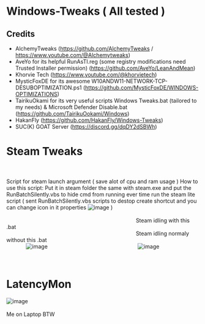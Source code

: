 # Windows-Tweaks ( All tested )
## Credits
- AlchemyTweaks (https://github.com/AlchemyTweaks / https://www.youtube.com/@Alchemytweaks)
- AveYo for its helpful RunAsTI.reg (some registry modifications need Trusted Installer permission) (https://github.com/AveYo/LeanAndMean)
- Khorvie Tech (https://www.youtube.com/@khorvietech)
- MysticFoxDE for its awesome W10ANDW11-NETWORK-TCP-DESUBOPTIMIZATION.ps1 (https://github.com/MysticFoxDE/WINDOWS-OPTIMIZATIONS)
- TairikuOkami for its very useful scripts Windows Tweaks.bat (tailored to my needs) & Microsoft Defender Disable.bat (https://github.com/TairikuOokami/Windows)
- HakanFly (https://github.com/HakanFly/Windows-Tweaks)
- SUC(K) GOAT Server (https://discord.gg/dqDY2dSBWh)

# Steam Tweaks
<br></br>
Script for steam launch argument ( save alot of cpu and ram usage )
How to use this script: Put it in steam folder the same with steam.exe and put the RunBatchSilently.vbs to hide cmd from running ever time run the steam lite script ( sent RunBatchSilently.vbs scripts to destop create shortcut and you can change icon in it properties ![image](https://github.com/user-attachments/assets/898ff6e2-e63e-46ff-9aaf-09e7ae278700) )
<br></br>
⠀⠀⠀⠀⠀⠀⠀⠀⠀⠀⠀⠀⠀⠀⠀⠀⠀⠀⠀⠀⠀⠀⠀⠀⠀⠀⠀⠀⠀⠀⠀⠀⠀<p1>Steam idling with this .bat</p1>⠀⠀⠀⠀⠀⠀⠀⠀⠀⠀⠀⠀⠀⠀⠀⠀⠀⠀⠀⠀⠀⠀⠀⠀⠀⠀⠀⠀⠀⠀⠀⠀⠀⠀⠀⠀⠀⠀⠀⠀⠀⠀⠀⠀⠀⠀⠀⠀⠀⠀⠀⠀⠀⠀⠀⠀⠀⠀⠀⠀⠀⠀⠀⠀⠀⠀⠀⠀⠀⠀⠀⠀⠀⠀⠀⠀⠀⠀⠀<p1>Steam idling normaly without this .bat</p1>
<br>⠀⠀⠀⠀⠀![image](https://github.com/user-attachments/assets/dc887ca2-419a-452f-b17e-16595f42d103)⠀⠀⠀⠀⠀⠀⠀⠀⠀⠀⠀⠀⠀⠀⠀⠀⠀⠀⠀⠀⠀⠀⠀![image](https://github.com/user-attachments/assets/87b704f7-e24e-4ea9-8cbb-1b4460c9474e)</br>
<br></br>

# LatencyMon
![image](https://github.com/user-attachments/assets/e8cd5deb-41a8-4945-9612-b0767197aae4)
<br></br>
Me on Laptop BTW
